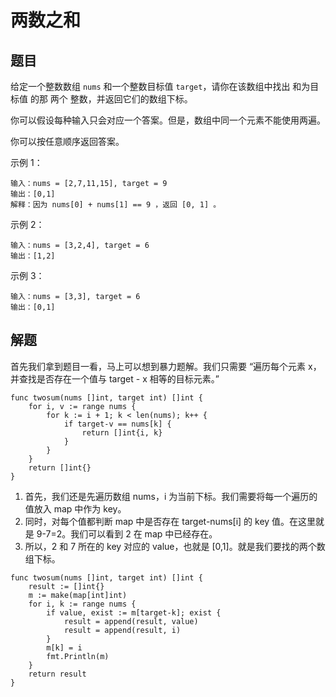 # 两数之和  

## 题目  

给定一个整数数组 `nums` 和一个整数目标值 `target`，请你在该数组中找出 和为目标值 的那 两个 整数，并返回它们的数组下标。

你可以假设每种输入只会对应一个答案。但是，数组中同一个元素不能使用两遍。

你可以按任意顺序返回答案。  

示例 1：

```
输入：nums = [2,7,11,15], target = 9
输出：[0,1]
解释：因为 nums[0] + nums[1] == 9 ，返回 [0, 1] 。
```  

示例 2：

```
输入：nums = [3,2,4], target = 6
输出：[1,2]
```

示例 3：

```
输入：nums = [3,3], target = 6
输出：[0,1]
```  

## 解题  
首先我们拿到题目一看，马上可以想到暴力题解。我们只需要 “遍历每个元素 x，并查找是否存在一个值与 target - x 相等的目标元素。”  

``` golang
func twosum(nums []int, target int) []int {
	for i, v := range nums {
		for k := i + 1; k < len(nums); k++ {
			if target-v == nums[k] {
				return []int{i, k}
			}
		}
	}
	return []int{}
}
```  
 
1. 首先，我们还是先遍历数组 nums，i 为当前下标。我们需要将每一个遍历的值放入 map 中作为 key。 
2. 同时，对每个值都判断 map 中是否存在 target-nums[i] 的 key 值。在这里就是 9-7=2。我们可以看到 2 在 map 中已经存在。
3. 所以，2 和 7 所在的 key 对应的 value，也就是 [0,1]。就是我们要找的两个数组下标。  

```golang
func twosum(nums []int, target int) []int {
	result := []int{}
	m := make(map[int]int)
	for i, k := range nums {
		if value, exist := m[target-k]; exist {
			result = append(result, value)
			result = append(result, i)
		}
		m[k] = i
		fmt.Println(m)
	}
	return result
}
```